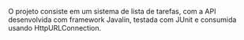 O projeto consiste em um sistema de lista de tarefas, com a API desenvolvida com framework Javalin, testada com JUnit e consumida usando HttpURLConnection.
